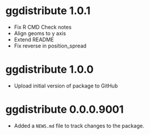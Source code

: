 # ggdistribute 1.0.1

* Fix R CMD Check notes
* Align geoms to y axis
* Extend README
* Fix reverse in position_spread

# ggdistribute 1.0.0

* Upload initial version of package to GitHub

# ggdistribute 0.0.0.9001

* Added a `NEWS.md` file to track changes to the package.
